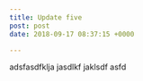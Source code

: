 ```yaml
---
title: Update five
post: post
date: 2018-09-17 08:37:15 +0000

---
```

adsfasdfklja jasdlkf jaklsdf asfd